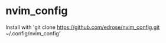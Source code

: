 # nvim_config

Install with 'git clone https://github.com/edrose/nvim_config.git ~/.config/nvim_config'
